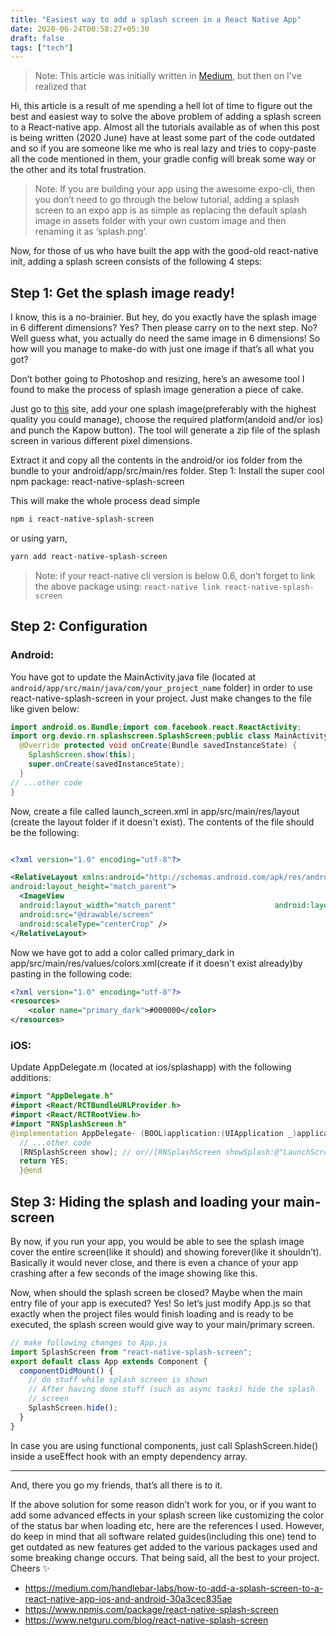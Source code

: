 ```yaml
---
title: "Easiest way to add a splash screen in a React Native App"
date: 2020-06-24T00:58:27+05:30
draft: false
tags: ["tech"]
---
```


> Note: This article was initially written in [Medium](https://medium.com/swlh/the-easiest-way-to-add-a-splash-screen-to-your-react-native-app-2d36bee3117b), but then on I've realized that

Hi, this article is a result of me spending a hell lot of time to figure out the best and easiest way to solve the above problem of adding a splash screen to a React-native app. Almost all the tutorials available as of when this post is being written (2020 June) have at least some part of the code outdated and so if you are someone like me who is real lazy and tries to copy-paste all the code mentioned in them, your gradle config will break some way or the other and its total frustration.

> Note: If you are building your app using the awesome expo-cli, then you don’t need to go through the below tutorial, adding a splash screen to an expo app is as simple as replacing the default splash image in assets folder with your own custom image and then renaming it as ‘splash.png’.

Now, for those of us who have built the app with the good-old react-native init, adding a splash screen consists of the following 4 steps:

## Step 1: Get the splash image ready!

I know, this is a no-brainier. But hey, do you exactly have the splash image in 6 different dimensions? Yes? Then please carry on to the next step. No? Well guess what, you actually do need the same image in 6 dimensions! So how will you manage to make-do with just one image if that’s all what you got?

Don’t bother going to Photoshop and resizing, here’s an awesome tool I found to make the process of splash image generation a piece of cake.

Just go to [this](https://apetools.webprofusion.com/#/tools/imagegorilla) site, add your one splash image(preferably with the highest quality you could manage), choose the required platform(andoid and/or ios) and punch the Kapow button). The tool will generate a zip file of the splash screen in various different pixel dimensions.

Extract it and copy all the contents in the android/or ios folder from the bundle to your android/app/src/main/res folder.
Step 1: Install the super cool npm package: react-native-splash-screen

This will make the whole process dead simple

```bash
npm i react-native-splash-screen
```

or using yarn,

```bash
yarn add react-native-splash-screen
```

> Note: if your react-native cli version is below 0.6, don’t forget to link the above package using: `react-native link react-native-splash-screen`

## Step 2: Configuration

### Android:

You have got to update the MainActivity.java file (located at `android/app/src/main/java/com/your_project_name` folder) in order to use react-native-splash-screen in your project. Just make changes to the file like given below:

```java
import android.os.Bundle;import com.facebook.react.ReactActivity;
import org.devio.rn.splashscreen.SplashScreen;public class MainActivity extends ReactActivity {
  @Override protected void onCreate(Bundle savedInstanceState) {
    SplashScreen.show(this);
    super.onCreate(savedInstanceState);
  }
// ...other code
}
```

Now, create a file called launch_screen.xml in app/src/main/res/layout (create the layout folder if it doesn't exist). The contents of the file should be the following:

```xml

<?xml version="1.0" encoding="utf-8"?>

<RelativeLayout xmlns:android="http://schemas.android.com/apk/res/android"android:orientation="vertical" android:layout_width="match_parent"
android:layout_height="match_parent">
  <ImageView
  android:layout_width="match_parent"                      android:layout_height="match_parent"
  android:src="@drawable/screen"
  android:scaleType="centerCrop" />
</RelativeLayout>
```

Now we have got to add a color called primary_dark in app/src/main/res/values/colors.xml(create if it doesn't exist already)by pasting in the following code:

```xml
<?xml version="1.0" encoding="utf-8"?>
<resources>
    <color name="primary_dark">#000000</color>
</resources>
```

### iOS:

Update AppDelegate.m (located at ios/splashapp) with the following additions:

```swift
#import "AppDelegate.h"
#import <React/RCTBundleURLProvider.h>
#import <React/RCTRootView.h>
#import "RNSplashScreen.h"
@implementation AppDelegate- (BOOL)application:(UIApplication _)application didFinishLaunchingWithOptions:(NSDictionary _)launchOptions{
  // ...other code
  [RNSplashScreen show]; // or//[RNSplashScreen showSplash:@"LaunchScreen" inRootView:rootView];
  return YES;
  }@end
```

## Step 3: Hiding the splash and loading your main-screen

By now, if you run your app, you would be able to see the splash image cover the entire screen(like it should) and showing forever(like it shouldn’t). Basically it would never close, and there is even a chance of your app crashing after a few seconds of the image showing like this.

Now, when should the splash screen be closed? Maybe when the main entry file of your app is executed? Yes! So let’s just modify App.js so that exactly when the project files would finish loading and is ready to be executed, the splash screen would give way to your main/primary screen.

```javascript
// make following changes to App.js
import SplashScreen from "react-native-splash-screen";
export default class App extends Component {
  componentDidMount() {
    // do stuff while splash screen is shown
    // After having done stuff (such as async tasks) hide the splash
    // screen
    SplashScreen.hide();
  }
}
```

In case you are using functional components, just call SplashScreen.hide() inside a useEffect hook with an empty dependency array.

---

And, there you go my friends, that’s all there is to it.

If the above solution for some reason didn’t work for you, or if you want to add some advanced effects in your splash screen like customizing the color of the status bar when loading etc, here are the references I used. However, do keep in mind that all software related guides(including this one) tend to get outdated as new features get added to the various packages used and some breaking change occurs. That being said, all the best to your project. Cheers ✨

- https://medium.com/handlebar-labs/how-to-add-a-splash-screen-to-a-react-native-app-ios-and-android-30a3cec835ae
- https://www.npmjs.com/package/react-native-splash-screen
- https://www.netguru.com/blog/react-native-splash-screen

